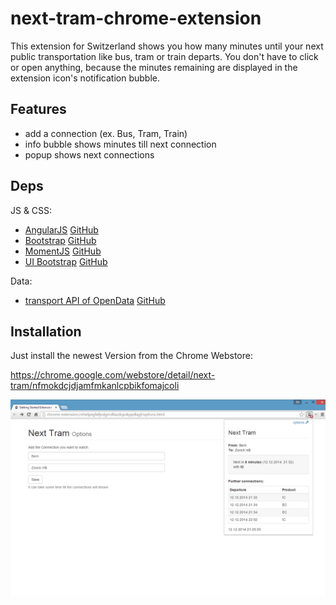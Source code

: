 next-tram-chrome-extension
==========================

This extension for Switzerland shows you how many minutes until your next public transportation like bus, tram or train departs. You don't have to click or open anything, because the minutes remaining are displayed in the extension icon's notification bubble.

## Features

- add a connection (ex. Bus, Tram, Train)
- info bubble shows minutes till next connection
- popup shows next connections

## Deps

JS & CSS:
- [AngularJS](http://angularjs.com) [GitHub](https://github.com/angular/angular.js)
- [Bootstrap](http://getbootstrap.com) [GitHub](https://github.com/twbs/bootstrap)
- [MomentJS](http://momentjs.com/) [GitHub](https://github.com/moment/moment/)
- [UI Bootstrap](http://angular-ui.github.io/bootstrap/) [GitHub](https://github.com/angular-ui/bootstrap)

Data:
- [transport API of OpenData](http://transport.opendata.ch/) [GitHub](https://github.com/OpendataCH/Transport)

## Installation

Just install the newest Version from the Chrome Webstore:

https://chrome.google.com/webstore/detail/next-tram/nfmokdcjdjamfmkanlcpbikfomajcoli

![Screenshot](https://raw.githubusercontent.com/mighty-code/next-tram-chrome-extension/master/screens/screenshot.png)

